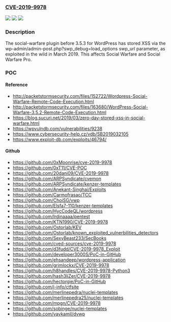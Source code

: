### [CVE-2019-9978](https://cve.mitre.org/cgi-bin/cvename.cgi?name=CVE-2019-9978)
![](https://img.shields.io/static/v1?label=Product&message=n%2Fa&color=blue)
![](https://img.shields.io/static/v1?label=Version&message=n%2Fa&color=blue)
![](https://img.shields.io/static/v1?label=Vulnerability&message=n%2Fa&color=brighgreen)

### Description

The social-warfare plugin before 3.5.3 for WordPress has stored XSS via the wp-admin/admin-post.php?swp_debug=load_options swp_url parameter, as exploited in the wild in March 2019. This affects Social Warfare and Social Warfare Pro.

### POC

#### Reference
- http://packetstormsecurity.com/files/152722/Wordpress-Social-Warfare-Remote-Code-Execution.html
- http://packetstormsecurity.com/files/163680/WordPress-Social-Warfare-3.5.2-Remote-Code-Execution.html
- https://blog.sucuri.net/2019/03/zero-day-stored-xss-in-social-warfare.html
- https://wpvulndb.com/vulnerabilities/9238
- https://www.cybersecurity-help.cz/vdb/SB2019032105
- https://www.exploit-db.com/exploits/46794/

#### Github
- https://github.com/0xMoonrise/cve-2019-9978
- https://github.com/0xT11/CVE-POC
- https://github.com/20dani09/CVE-2019-9978
- https://github.com/ARPSyndicate/cvemon
- https://github.com/ARPSyndicate/kenzer-templates
- https://github.com/Anekant-Singhai/Exploits
- https://github.com/Carmofrasao/TCC
- https://github.com/ChoiSG/vwp
- https://github.com/Elsfa7-110/kenzer-templates
- https://github.com/HycCodeQL/wordpress
- https://github.com/Irdinaaaa/pentest
- https://github.com/KTN1990/CVE-2019-9978
- https://github.com/Ostorlab/KEV
- https://github.com/Ostorlab/known_exploited_vulnerbilities_detectors
- https://github.com/SexyBeast233/SecBooks
- https://github.com/cved-sources/cve-2019-9978
- https://github.com/d3fudd/CVE-2019-9978_Exploit
- https://github.com/developer3000S/PoC-in-GitHub
- https://github.com/ehsandeep/wordpress-application
- https://github.com/grimlockx/CVE-2019-9978
- https://github.com/h8handles/CVE-2019-9978-Python3
- https://github.com/hash3liZer/CVE-2019-9978
- https://github.com/hectorgie/PoC-in-GitHub
- https://github.com/j-info/ctfsite
- https://github.com/merlinepedra/nuclei-templates
- https://github.com/merlinepedra25/nuclei-templates
- https://github.com/mpgn/CVE-2019-9978
- https://github.com/sobinge/nuclei-templates
- https://github.com/vavkamil/dvwp


